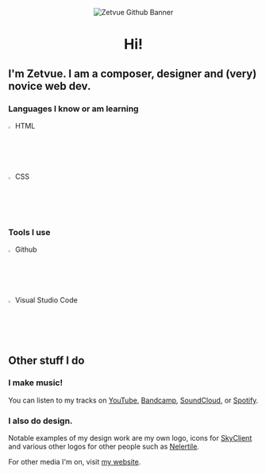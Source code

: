 <div align="center">

![Zetvue Github Banner](https://github.com/Zetvue/Zetvue/blob/main/images/github%20again.png)

# Hi!

</div>

## I'm Zetvue. I am a composer, designer and (very) novice web dev.

### Languages I know or am learning
<img src="images/html5.svg" width="2%" alt="HTML5"> HTML

<img src="images/css3.svg" width="2%" alt="CSS3"> CSS 

### Tools I use
<img src="images/github.svg" width="2%" alt="Github"> Github

<img src="images/vscode.svg" width="2%" alt="Visual Studio Code"> Visual Studio Code


## Other stuff I do

### I make music!

You can listen to my tracks on [YouTube][youtube], [Bandcamp][bandcamp], [SoundCloud][soundcloud], or [Spotify][spotify].

### I also do design.

Notable examples of my design work are my own logo, icons for [SkyClient][skyclient] and various other logos for other people such as [Nelertile][nelertile].

For other media I'm on, visit [my website][website].

[youtube]: https://youtube.com/@Zetvue
[bandcamp]: https://zetvue.bandcamp.com
[soundcloud]: https://soundcloud.com/zetvue
[spotify]: https://open.spotify.com/artist/7o8JZ8DuQ9uCEpq5xM8C8K

[skyclient]: https://skyclient.co
[nelertile]: https://nelertile.github.io/

[website]: https://zetvue.github.io/
